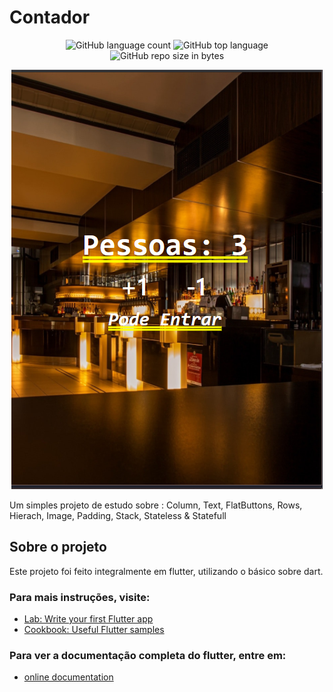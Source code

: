 # Contador
<p align="center">
   <img alt="GitHub language count" src="https://img.shields.io/github/languages/count/gabriel4420/Contador">

  <img alt="GitHub top language" src="https://img.shields.io/github/languages/top/gabriel4420/Contador?logo=html">

  <img alt="GitHub repo size in bytes" src="https://img.shields.io/github/repo-size/gabriel4420/Contador?color=green">

  <br>
</p>
<p align="center">
  <img alt="Gif da Aplicação" src="images/Home Page.png" />
</p>

Um simples projeto de estudo sobre : Column, Text, FlatButtons, Rows, Hierach, Image, Padding, Stack, Stateless & Statefull

## Sobre o projeto

Este projeto foi feito integralmente em flutter, utilizando o básico sobre dart.

### Para mais instruções, visite:

- [Lab: Write your first Flutter app](https://flutter.dev/docs/get-started/codelab)
- [Cookbook: Useful Flutter samples](https://flutter.dev/docs/cookbook)

### Para ver a documentação completa do flutter, entre em:

- [online documentation](https://flutter.dev/docs)
